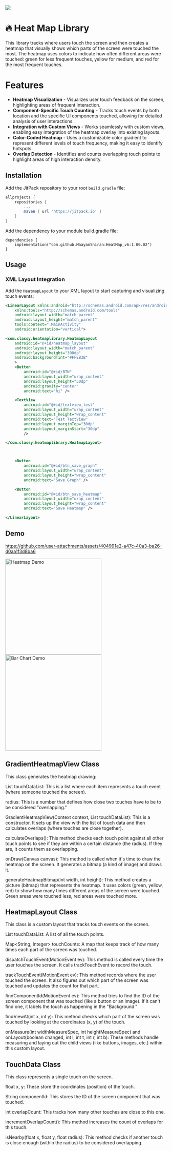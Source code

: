 [![](https://jitpack.io/v/MaayanShiran/HeatMap_v6.svg)](https://jitpack.io/#MaayanShiran/HeatMap_v6)

# 🔥 Heat Map Library 

This library tracks where users touch the screen and then creates a heatmap that visually shows which parts of the screen were touched the most. The heatmap uses colors to indicate how often different areas were touched: green for less frequent touches, yellow for medium, and red for the most frequent touches.

# Features
* **Heatmap Visualization** - Visualizes user touch feedback on the screen, highlighting areas of frequent interaction.
* **Component-Specific Touch Counting** - Tracks touch events by both location and the specific UI components touched, allowing for detailed analysis of user interactions.
* **Integration with Custom Views** - Works seamlessly with custom views, enabling easy integration of the heatmap overlay into existing layouts.
* **Color-Coded Heatmap** - Uses a customizable color gradient to represent different levels of touch frequency, making it easy to identify hotspots.
* **Overlap Detection** - Identifies and counts overlapping touch points to highlight areas of high interaction density.

## Installation

Add the JitPack repository to your root `build.gradle` file:

```gradle
allprojects {
    repositories {
        ...
        maven { url 'https://jitpack.io' }
    }
}
```

Add the dependency to your module build.gradle file:
```
dependencies {
    implementation("com.github.MaayanShiran:HeatMap_v6:1.00.02")
}
```

## Usage

### XML Layout Integration

Add the `HeatmapLayout` to your XML layout to start capturing and visualizing touch events:

```xml
<LinearLayout xmlns:android="http://schemas.android.com/apk/res/android"
    xmlns:tools="http://schemas.android.com/tools"
    android:layout_width="match_parent"
    android:layout_height="match_parent"
    tools:context=".MainActivity"
    android:orientation="vertical">

<com.classy.heatmaplibrary.HeatmapLayout
    android:id="@+id/heatmap_layout"
    android:layout_width="match_parent"
    android:layout_height="300dp"
    android:backgroundTint="#FFEB3B"
    >
    <Button
        android:id="@+id/BTN"
        android:layout_width="wrap_content"
        android:layout_height="50dp"
        android:gravity="center"
        android:text="hi" />

    <TextView
        android:id="@+id/textview_test"
        android:layout_width="wrap_content"
        android:layout_height="wrap_content"
        android:text="Test TextView"
        android:layout_marginTop="30dp"
        android:layout_marginStart="30dp"
        />

</com.classy.heatmaplibrary.HeatmapLayout>



    <Button
        android:id="@+id/btn_save_graph"
        android:layout_width="wrap_content"
        android:layout_height="wrap_content"
        android:text="Save Graph" />

    <Button
        android:id="@+id/btn_save_heatmap"
        android:layout_width="wrap_content"
        android:layout_height="wrap_content"
        android:text="Save Heatmap" />

</LinearLayout>


```

## Demo


https://github.com/user-attachments/assets/404991e2-a47c-40a3-ba26-d0aa1f3d8ba6

<img src="https://github.com/user-attachments/assets/77b02514-e3c1-4b33-9b83-5bc163cb8a27" alt="Heatmap Demo" width="300"/>
<img src="https://github.com/user-attachments/assets/a34c4089-b921-49a6-abb1-c889b27805c8" alt="Bar Chart Demo" width="300"/>

## GradientHeatmapView Class

This class generates the heatmap drawing:

List<TouchData> touchDataList: This is a list where each item represents a touch event (where someone touched the screen).

radius: This is a number that defines how close two touches have to be to be considered "overlapping."

GradientHeatmapView(Context context, List<TouchData> touchDataList): This is a constructor. It sets up the view with the list of touch data and then calculates overlaps (where touches are close together).

calculateOverlaps(): This method checks each touch point against all other touch points to see if they are within a certain distance (the radius). If they are, it counts them as overlapping.

onDraw(Canvas canvas): This method is called when it's time to draw the heatmap on the screen. It generates a bitmap (a kind of image) and draws it.

generateHeatmapBitmap(int width, int height): This method creates a picture (bitmap) that represents the heatmap. It uses colors (green, yellow, red) to show how many times different areas of the screen were touched. Green areas were touched less, red areas were touched more.

## HeatmapLayout Class

This class is a custom layout that tracks touch events on the screen.

List<TouchData> touchDataList: A list of all the touch points.

Map<String, Integer> touchCounts: A map that keeps track of how many times each part of the screen was touched.

dispatchTouchEvent(MotionEvent ev): This method is called every time the user touches the screen. It calls trackTouchEvent to record the touch.

trackTouchEvent(MotionEvent ev): This method records where the user touched the screen. It also figures out which part of the screen was touched and updates the count for that part.

findComponentId(MotionEvent ev): This method tries to find the ID of the screen component that was touched (like a button or an image). If it can't find one, it labels the touch as happening in the "Background."

findViewAt(int x, int y): This method checks which part of the screen was touched by looking at the coordinates (x, y) of the touch.

onMeasure(int widthMeasureSpec, int heightMeasureSpec) and onLayout(boolean changed, int l, int t, int r, int b): These methods handle measuring and laying out the child views (like buttons, images, etc.) within this custom layout.

## TouchData Class

This class represents a single touch on the screen.

float x, y: These store the coordinates (position) of the touch.

String componentId: This stores the ID of the screen component that was touched.

int overlapCount: This tracks how many other touches are close to this one.

incrementOverlapCount(): This method increases the count of overlaps for this touch.

isNearby(float x, float y, float radius): This method checks if another touch is close enough (within the radius) to be considered overlapping.
